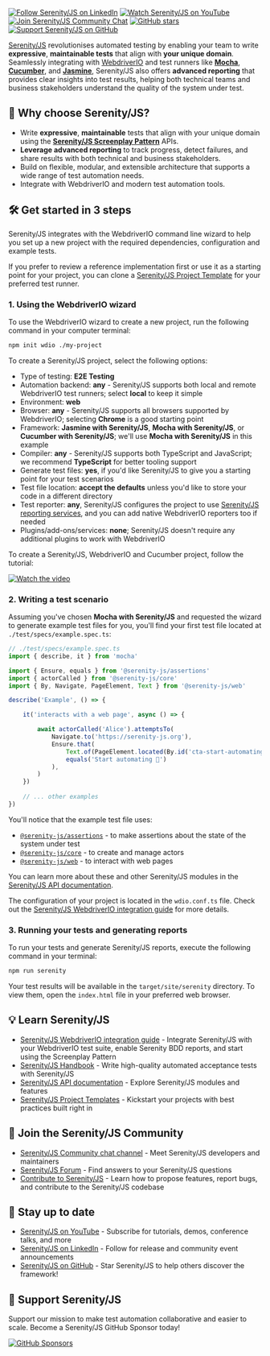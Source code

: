 [![Follow Serenity/JS on LinkedIn](https://img.shields.io/badge/Follow-Serenity%2FJS%20-0077B5?logo=linkedin)](https://www.linkedin.com/company/serenity-js)
[![Watch Serenity/JS on YouTube](https://img.shields.io/badge/Watch-@serenity--js-E62117?logo=youtube)](https://www.youtube.com/@serenity-js)
[![Join Serenity/JS Community Chat](https://img.shields.io/badge/Chat-Serenity%2FJS%20Community-FBD30B?logo=matrix)](https://matrix.to/#/#serenity-js:gitter.im)
[![GitHub stars](https://img.shields.io/github/stars/serenity-js/serenity-js?label=Serenity%2FJS&logo=github&style=badge)](https://github.com/serenity-js/serenity-js)
[![Support Serenity/JS on GitHub](https://img.shields.io/badge/Support-@serenity--js-703EC8?logo=github)](https://github.com/sponsors/serenity-js)

[Serenity/JS](https://serenity-js.org) revolutionises automated testing by enabling your team to write **expressive**, **maintainable tests** that align
with **your unique domain**. Seamlessly integrating with [WebdriverIO](https://webdriver.io) and test runners like
[**Mocha**](https://serenity-js.org/handbook/test-runners/mocha/),
[**Cucumber**](https://serenity-js.org/handbook/test-runners/cucumber/),
and [**Jasmine**](https://serenity-js.org/handbook/test-runners/jasmine/),
Serenity/JS also offers **advanced reporting** that provides clear insights into test results,
helping both technical teams and business stakeholders understand the quality of the system under test.

## 🚀 Why choose Serenity/JS?

- Write **expressive**, **maintainable** tests that align with your unique domain using the [**Serenity/JS Screenplay Pattern**](https://serenity-js.org/handbook/design/screenplay-pattern) APIs.
- **Leverage advanced reporting** to track progress, detect failures, and share results with both technical and business stakeholders.
- Build on flexible, modular, and extensible architecture that supports a wide range of test automation needs.
- Integrate with WebdriverIO and modern test automation tools.

## 🛠️ Get started in 3 steps

Serenity/JS integrates with the WebdriverIO command line wizard to help you set up a new project with the required dependencies, configuration and example tests.

If you prefer to review a reference implementation first or use it as a starting point for your project, you can clone a [Serenity/JS Project Template](https://serenity-js.org/handbook/getting-started/project-templates/) for your preferred test runner.

### 1. Using the WebdriverIO wizard

To use the WebdriverIO wizard to create a new project, run the following command in your computer terminal:

```sh
npm init wdio ./my-project
```

To create a Serenity/JS project, select the following options:

- Type of testing: **E2E Testing**
- Automation backend: **any** - Serenity/JS supports both local and remote WebdriverIO test runners; select **local** to keep it simple
- Environment: **web**
- Browser: **any** - Serenity/JS supports all browsers supported by WebdriverIO; selecting **Chrome** is a good starting point
- Framework: **Jasmine with Serenity/JS**, **Mocha with Serenity/JS**, or **Cucumber with Serenity/JS**; we'll use **Mocha with Serenity/JS** in this example
- Compiler: **any** - Serenity/JS supports both TypeScript and JavaScript; we recommend **TypeScript** for better tooling support
- Generate test files: **yes**, if you'd like Serenity/JS to give you a starting point for your test scenarios
- Test file location: **accept the defaults** unless you'd like to store your code in a different directory
- Test reporter: **any**, Serenity/JS configures the project to use [Serenity/JS reporting services](https://serenity-js.org/handbook/reporting/), and you can add native WebdriverIO reporters too if needed
- Plugins/add-ons/services: **none**; Serenity/JS doesn't require any additional plugins to work with WebdriverIO

To create a Serenity/JS, WebdriverIO and Cucumber project, follow the tutorial:

[![Watch the video](https://img.youtube.com/vi/8mMY6Of4nCw/mqdefault.jpg)](https://youtu.be/8mMY6Of4nCw)

### 2. Writing a test scenario

Assuming you've chosen **Mocha with Serenity/JS** and requested the wizard to generate example test files for you,
you'll find your first test file located at `./test/specs/example.spec.ts`:

```ts
// ./test/specs/example.spec.ts
import { describe, it } from 'mocha'

import { Ensure, equals } from '@serenity-js/assertions'
import { actorCalled } from '@serenity-js/core'
import { By, Navigate, PageElement, Text } from '@serenity-js/web'

describe('Example', () => {

    it('interacts with a web page', async () => {

        await actorCalled('Alice').attemptsTo(
            Navigate.to('https://serenity-js.org'),
            Ensure.that(
                Text.of(PageElement.located(By.id('cta-start-automating'))),
                equals('Start automating 🚀')
            ),
        )
    })
    
    // ... other examples
})
```

You'll notice that the example test file uses:
- [`@serenity-js/assertions`](https://serenity-js.org/api/assertions/) - to make assertions about the state of the system under test
- [`@serenity-js/core`](https://serenity-js.org/api/core/) - to create and manage actors
- [`@serenity-js/web`](https://serenity-js.org/api/web/) - to interact with web pages

You can learn more about these and other Serenity/JS modules in the [Serenity/JS API documentation](https://serenity-js.org/api/).

The configuration of your project is located in the `wdio.conf.ts` file. Check out the [Serenity/JS WebdriverIO integration guide](https://serenity-js.org/handbook/test-runners/webdriverio/) for more details.

### 3. Running your tests and generating reports

To run your tests and generate Serenity/JS reports, execute the following command in your terminal:

```sh
npm run serenity
```

Your test results will be available in the `target/site/serenity` directory.
To view them, open the `index.html` file in your preferred web browser.

## 💡️ Learn Serenity/JS

- [Serenity/JS WebdriverIO integration guide](https://serenity-js.org/handbook/test-runners/webdriverio/) - Integrate Serenity/JS with your WebdriverIO test suite, enable Serenity BDD reports, and start using the Screenplay Pattern
- [Serenity/JS Handbook](https://serenity-js.org/handbook/) - Write high-quality automated acceptance tests with Serenity/JS
- [Serenity/JS API documentation](https://serenity-js.org/api/) - Explore Serenity/JS modules and features
- [Serenity/JS Project Templates](https://serenity-js.org/handbook/getting-started/project-templates/) - Kickstart your projects with best practices built right in

## 👋 Join the Serenity/JS Community 

- [Serenity/JS Community chat channel](https://matrix.to/#/#serenity-js:gitter.im) - Meet Serenity/JS developers and maintainers 
- [Serenity/JS Forum](https://github.com/orgs/serenity-js/discussions/categories/how-to) - Find answers to your Serenity/JS questions
- [Contribute to Serenity/JS](https://serenity-js.org/community/contributing/) - Learn how to propose features, report bugs, and contribute to the Serenity/JS codebase

## 📣 Stay up to date

- [Serenity/JS on YouTube](https://www.youtube.com/@serenity-js) - Subscribe for tutorials, demos, conference talks, and more
- [Serenity/JS on LinkedIn](https://www.linkedin.com/company/serenity-js) - Follow for release and community event announcements
- [Serenity/JS on GitHub](https://github.com/serenity-js/serenity-js) - Star Serenity/JS to help others discover the framework!
 
## 💛 Support Serenity/JS

Support our mission to make test automation collaborative and easier to scale. Become a Serenity/JS GitHub Sponsor today!

[![GitHub Sponsors](https://img.shields.io/badge/Sponsor%20@serenity%2FJS-703EC8?style=for-the-badge&logo=github&logoColor=white)](https://github.com/sponsors/serenity-js)
